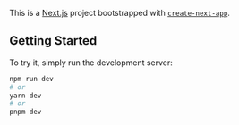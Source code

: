 This is a [Next.js](https://nextjs.org/) project bootstrapped with [`create-next-app`](https://github.com/vercel/next.js/tree/canary/packages/create-next-app).

## Getting Started

To try it, simply run the development server:

```bash
npm run dev
# or
yarn dev
# or
pnpm dev
```

